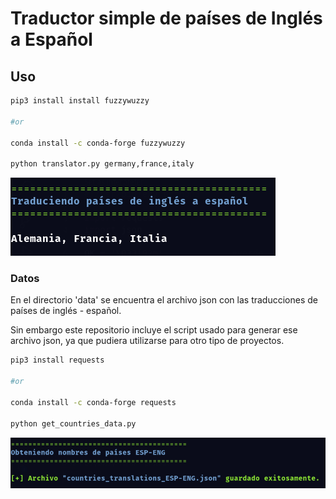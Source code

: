 # Traductor simple de países de Inglés a Español

## Uso

```bash
pip3 install install fuzzywuzzy

#or

conda install -c conda-forge fuzzywuzzy

python translator.py germany,france,italy
```


![Traducciones](/country_translator/imgs/translate_results.png)

### Datos

En el directorio 'data' se encuentra el archivo json con las traducciones de países de inglés - español.

Sin embargo este repositorio incluye el script usado para generar ese archivo json, ya que pudiera utilizarse para otro tipo de proyectos.


```bash
pip3 install requests

#or

conda install -c conda-forge requests

python get_countries_data.py
```

![Data script](/country_translator/imgs/data_script.png)

